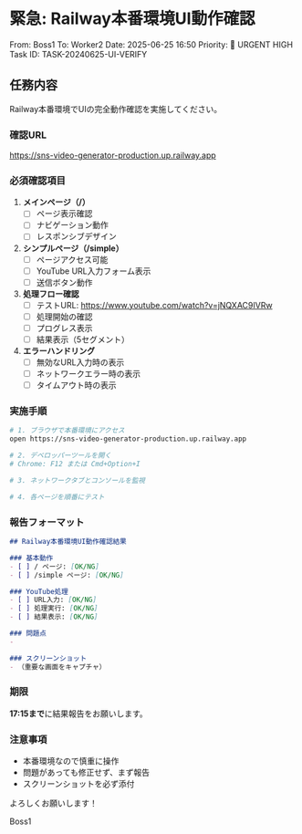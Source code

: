 # 緊急: Railway本番環境UI動作確認

From: Boss1
To: Worker2
Date: 2025-06-25 16:50
Priority: 🔴 URGENT HIGH
Task ID: TASK-20240625-UI-VERIFY

## 任務内容

Railway本番環境でUIの完全動作確認を実施してください。

### 確認URL
https://sns-video-generator-production.up.railway.app

### 必須確認項目

1. **メインページ（/）**
   - [ ] ページ表示確認
   - [ ] ナビゲーション動作
   - [ ] レスポンシブデザイン

2. **シンプルページ（/simple）**
   - [ ] ページアクセス可能
   - [ ] YouTube URL入力フォーム表示
   - [ ] 送信ボタン動作

3. **処理フロー確認**
   - [ ] テストURL: https://www.youtube.com/watch?v=jNQXAC9IVRw
   - [ ] 処理開始の確認
   - [ ] プログレス表示
   - [ ] 結果表示（5セグメント）

4. **エラーハンドリング**
   - [ ] 無効なURL入力時の表示
   - [ ] ネットワークエラー時の表示
   - [ ] タイムアウト時の表示

### 実施手順

```bash
# 1. ブラウザで本番環境にアクセス
open https://sns-video-generator-production.up.railway.app

# 2. デベロッパーツールを開く
# Chrome: F12 または Cmd+Option+I

# 3. ネットワークタブとコンソールを監視

# 4. 各ページを順番にテスト
```

### 報告フォーマット

```markdown
## Railway本番環境UI動作確認結果

### 基本動作
- [ ] / ページ: [OK/NG] 
- [ ] /simple ページ: [OK/NG]

### YouTube処理
- [ ] URL入力: [OK/NG]
- [ ] 処理実行: [OK/NG]
- [ ] 結果表示: [OK/NG]

### 問題点
- 

### スクリーンショット
- （重要な画面をキャプチャ）
```

### 期限
**17:15まで**に結果報告をお願いします。

### 注意事項
- 本番環境なので慎重に操作
- 問題があっても修正せず、まず報告
- スクリーンショットを必ず添付

よろしくお願いします！

Boss1